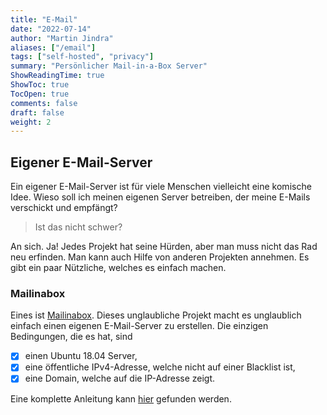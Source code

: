 ```yaml
---
title: "E-Mail"
date: "2022-07-14"
author: "Martin Jindra"
aliases: ["/email"]
tags: ["self-hosted", "privacy"]
summary: "Persönlicher Mail-in-a-Box Server"
ShowReadingTime: true
ShowToc: true
TocOpen: true
comments: false
draft: false
weight: 2
---
```


## Eigener E-Mail-Server

Ein eigener E-Mail-Server ist für viele Menschen vielleicht eine komische Idee. Wieso soll ich meinen eigenen Server betreiben, der meine E-Mails verschickt und empfängt?

> Ist das nicht schwer?

An sich. Ja! Jedes Projekt hat seine Hürden, aber man muss nicht das Rad neu erfinden. Man kann auch Hilfe von anderen Projekten annehmen. Es gibt ein paar Nützliche, welches es einfach machen.

### Mailinabox

Eines ist [Mailinabox](https://mailinabox.email). Dieses unglaubliche Projekt macht es unglaublich einfach einen eigenen E-Mail-Server zu erstellen. Die einzigen Bedingungen, die es hat, sind

- [x] einen Ubuntu 18.04 Server,
- [x] eine öffentliche IPv4-Adresse, welche nicht auf einer Blacklist ist,
- [x] eine Domain, welche auf die IP-Adresse zeigt.

Eine komplette Anleitung kann [hier](https://mailinabox.email/guide.html) gefunden werden.
